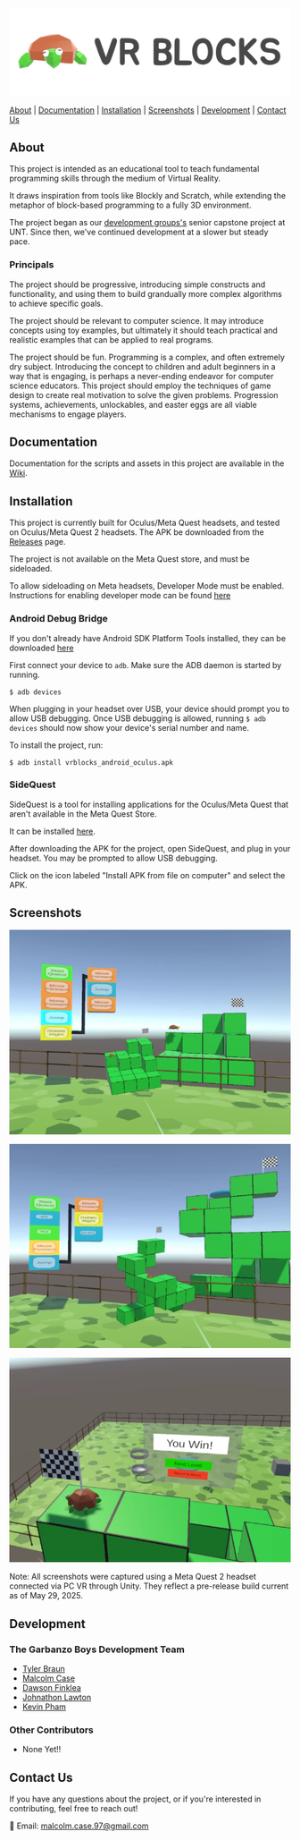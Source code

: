 <img src="Images/vrblocks_banner_1920x600.png" alt="VR Blocks Banner Image" width="1200" />

[About](#about) | [Documentation](#documentation) | [Installation](#installation) | [Screenshots](#screenshots) | [Development](#development) | [Contact Us](#contact-us)

## About

This project is intended as an educational tool to teach fundamental programming skills through the medium of Virtual Reality.

It draws inspiration from tools like Blockly and Scratch, while extending the metaphor of block-based programming to a fully 3D environment.

The project began as our [development groups's](#development) senior capstone project at UNT. Since then, we've continued development at a slower but steady pace.

### Principals

The project should be progressive, introducing simple constructs and functionality, and using them to build grandually more complex algorithms to achieve specific goals.

The project should be relevant to computer science. It may introduce concepts using toy examples, but ultimately it should
teach practical and realistic examples that can be applied to real programs.

The project should be fun. Programming is a complex, and often extremely dry subject. Introducing the concept to children and
adult beginners in a way that is engaging, is perhaps a never-ending endeavor for computer science educators. This project
should employ the techniques of game design to create real motivation to solve the given problems.
Progression systems, achievements, unlockables, and easter eggs are all viable mechanisms to engage players.

## Documentation

Documentation for the scripts and assets in this project are available in the [Wiki](https://github.com/reckoncrafter/vrblocks/wiki).

## Installation

This project is currently built for Oculus/Meta Quest headsets, and tested on Oculus/Meta Quest 2 headsets. The APK be downloaded from the [Releases](https://github.com/reckoncrafter/vrblocks/releases) page.

The project is not available on the Meta Quest store, and must be sideloaded.

To allow sideloading on Meta headsets, Developer Mode must be enabled. Instructions for enabling developer mode can be found [here](https://developers.meta.com/horizon/documentation/native/android/mobile-device-setup/)

### Android Debug Bridge

If you don't already have Android SDK Platform Tools installed, they can be downloaded [here](https://developer.android.com/tools/releases/platform-tools)

First connect your device to `adb`. Make sure the ADB daemon is started by running.
```
$ adb devices
```

When plugging in your headset over USB, your device should prompt you to allow USB debugging.
Once USB debugging is allowed, running `$ adb devices` should now show your device's serial number and name.

To install the project, run:
```
$ adb install vrblocks_android_oculus.apk
```
### SideQuest

SideQuest is a tool for installing applications for the Oculus/Meta Quest that aren't available in the Meta Quest Store.

It can be installed [here](https://sidequestvr.com/setup-howto).

After downloading the APK for the project, open SideQuest, and plug in your headset. You may be prompted to allow USB debugging.

Click on the icon labeled "Install APK from file on computer" and select the APK.

## Screenshots

![Turtle jumping screenshot](Images/vrblocks_jump_screenshot.png)

![Turtle moving in loop screenshot](Images/vrblocks_loop_screenshot.png)

![Image of level completion screen](Images/vrblocks_victory_screenshot.png)

Note: All screenshots were captured using a Meta Quest 2 headset connected via PC VR through Unity. They reflect a pre-release build current as of May 29, 2025.

## Development

### The Garbanzo Boys Development Team 

- [Tyler Braun](https://github.com/TyTheRockstar)
- [Malcolm Case](https://github.com/malcolmcase97)
- [Dawson Finklea](https://github.com/reckoncrafter)
- [Johnathon Lawton](https://github.com/J1aw)
- [Kevin Pham](https://github.com/KevinFham)

### Other Contributors

- None Yet!!

## Contact Us

If you have any questions about the project, or if you're interested in contributing, feel free to reach out!

📧 Email: [malcolm.case.97@gmail.com](mailto:malcolm.case.97@gmail.com)

